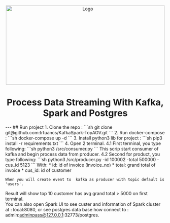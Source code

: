 <!-- PROJECT LOGO -->
<br />
<p align="center">
  <a href="https://github.com/othneildrew/Best-README-Template">
    <img src="https://springflee.files.wordpress.com/2020/03/new-project.png" alt="Logo" width="500" height="250">
  </a>

  <h1 align="center">Process Data Streaming With Kafka, Spark and Postgres</h1>
---  
## Run project  
1.  Clone the repo :  
    ```sh
    git clone git@github.com:trtuancs/KafkaSpark-TopAOV.git
    ```
2.  Run docker-compose :  
    ```sh
    docker-compose up -d
    ```
3.  Install python3 lib for project :  
    ```sh
    pip3 install -r requirements.txt
    ```
4.  Open 2 terminal.  
4.1  First terminal, you type following:
    ```sh
    python3 /src/consumer.py
    ```
    This scrip start consumer of kafka and begin process data from producer.  
4.2  Second for product, you type following:
    ```sh
    python3 /src/producer.py -id 100002 -total 500000 -cus_id 5123
    ```
    With:  
    *  id: id of invoice (invoice_no)  
    *  total: grand total of invoice
    *  cus_id: id of customer  

    When you will create event to  kafka as producer with topic default is 'users'.  

Result will show top 10 customer has avg grand total > 5000 on first terminal.  
You can also open Spark UI to see custer and information of Spark cluster at : local:8080, or see postgres data base how connect to : admin:adminpass@127.0.0.1:32773/postgres.  
